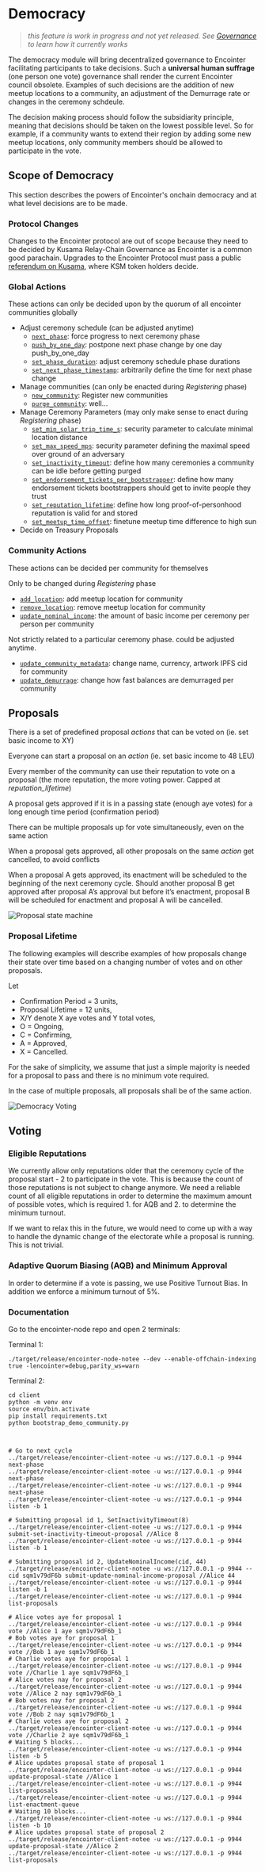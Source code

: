# Democracy

> *this feature is work in progress and not yet released. See [Governance](./decentralization-governance.md) to learn how it currently works*

The democracy module will bring decentralized governance to Encointer facilitating participants to take decisions. Such a **universal human suffrage** (one person one vote) governance shall render the current Encointer council obsolete.  Examples of such decisions are the addition of new meetup locations to a community, an adjustment of the Demurrage rate or changes in the ceremony schdeule. 

The decision making process should follow the subsidiarity principle, meaning that decisions should be taken on the lowest possible level. So for example, if a community wants to extend their region by adding some new meetup locations, only community members should be allowed to participate in the vote.

## Scope of Democracy

This section describes the powers of Encointer's onchain democracy and at what level decisions are to be made.

### Protocol Changes

Changes to the Encointer protocol are out of scope because they need to be decided by Kusama Relay-Chain Governance as Encointer is a common good parachain. Upgrades to the Encointer Protocol must pass a public [referendum on Kusama](https://guide.kusama.network/docs/learn-governance/#referenda), where KSM token holders decide.

### Global Actions

These actions can only be decided upon by the quorum of all encointer communities globally

* Adjust ceremony schedule (can be adjusted anytime)
   * [`next_phase`](https://github.com/encointer/pallets/blob/91cbd7c9c0d47c4a80c096d3b2b501625a6bb724/scheduler/src/lib.rs#L151): force progress to next ceremony phase
   * [`push_by_one_day`](push_by_one_day): postpone next phase change by one day push_by_one_day
   * [`set_phase_duration`](https://github.com/encointer/pallets/blob/91cbd7c9c0d47c4a80c096d3b2b501625a6bb724/scheduler/src/lib.rs#L173): adjust ceremony schedule phase durations
   * [`set_next_phase_timestamp`](https://github.com/encointer/pallets/blob/91cbd7c9c0d47c4a80c096d3b2b501625a6bb724/scheduler/src/lib.rs#L184): arbitrarily define the time for next phase change
* Manage communities (can only be enacted during *Registering* phase)
   * [`new_community`](https://github.com/encointer/pallets/blob/91cbd7c9c0d47c4a80c096d3b2b501625a6bb724/communities/src/lib.rs#L76): Register new communities
   * [`purge_community`](https://github.com/encointer/pallets/blob/91cbd7c9c0d47c4a80c096d3b2b501625a6bb724/communities/src/lib.rs#L299): well...
* Manage Ceremony Parameters (may only make sense to enact during *Registering* phase)
   * [`set_min_solar_trip_time_s`](https://github.com/encointer/pallets/blob/91cbd7c9c0d47c4a80c096d3b2b501625a6bb724/communities/src/lib.rs#L279): security parameter to calculate minimal location distance
   * [`set_max_speed_mps`](https://github.com/encointer/pallets/blob/91cbd7c9c0d47c4a80c096d3b2b501625a6bb724/communities/src/lib.rs#L289): security parameter defining the maximal speed over ground of an adversary
   * [`set_inactivity_timeout`](https://github.com/encointer/pallets/blob/91cbd7c9c0d47c4a80c096d3b2b501625a6bb724/ceremonies/src/lib.rs#L386): define how many ceremonies a community can be idle before getting purged
   * [`set_endorsement_tickets_per_bootstrapper`](https://github.com/encointer/pallets/blob/91cbd7c9c0d47c4a80c096d3b2b501625a6bb724/ceremonies/src/lib.rs#L396): define how many endorsement tickets bootstrappers should get to invite people they trust
   * [`set_reputation_lifetime`](https://github.com/encointer/pallets/blob/91cbd7c9c0d47c4a80c096d3b2b501625a6bb724/ceremonies/src/lib.rs#L396): define how long proof-of-personhood reputation is valid for and stored
   * [`set_meetup_time_offset`](https://github.com/encointer/pallets/blob/91cbd7c9c0d47c4a80c096d3b2b501625a6bb724/ceremonies/src/lib.rs#L396): finetune meetup time difference to high sun
* Decide on Treasury Proposals

### Community Actions

These actions can be decided per community for themselves

Only to be changed during *Registering* phase
   * [`add_location`](https://github.com/encointer/pallets/blob/91cbd7c9c0d47c4a80c096d3b2b501625a6bb724/communities/src/lib.rs#L143): add meetup location for community
   * [`remove_location`](https://github.com/encointer/pallets/blob/91cbd7c9c0d47c4a80c096d3b2b501625a6bb724/communities/src/lib.rs#L189): remove meetup location for community
   * [`update_nominal_income`](https://github.com/encointer/pallets/blob/91cbd7c9c0d47c4a80c096d3b2b501625a6bb724/communities/src/lib.rs#L258): the amount of basic income per ceremony per person per community

Not strictly related to a particular ceremony phase. could be adjusted anytime.
   * [`update_community_metadata`](https://github.com/encointer/pallets/blob/91cbd7c9c0d47c4a80c096d3b2b501625a6bb724/communities/src/lib.rs#L214): change name, currency, artwork IPFS cid for community
   * [`update_demurrage`](https://github.com/encointer/pallets/blob/91cbd7c9c0d47c4a80c096d3b2b501625a6bb724/communities/src/lib.rs#L238): change how fast balances are demurraged per community

## Proposals

There is a set of predefined proposal *actions* that can be voted on (ie. set basic income to XY)

Everyone can start a proposal on an *action* (ie. set basic income to 48 LEU)

Every member of the community can use their reputation to vote on a proposal (the more reputation, the more voting power. Capped at *reputation_lifetime*)

A proposal gets approved if it is in a passing state (enough aye votes) for a long enough time period (confirmation period)

There can be multiple proposals up for vote simultaneously, even on the same action

When a proposal gets approved, all other proposals on the same *action* get cancelled, to avoid conflicts

When a proposal A gets approved, its enactment will be scheduled to the beginning of the next ceremony cycle. Should another proposal B get approved after proposal A’s approval but before it’s enactment, proposal B will be scheduled for enactment and proposal A will be cancelled.

![Proposal state machine](./fig/democracy-proposal-state-machine.drawio.svg)

### Proposal Lifetime

The following examples will describe examples of how proposals change their state over time based on a changing number of votes and on other proposals.

Let

* Confirmation Period = 3 units,
* Proposal Lifetime = 12 units,
* X/Y denote X aye votes and Y total votes,
* O = Ongoing,
* C = Confirming,
* A = Approved,
* X = Cancelled.

For the sake of simplicity, we assume that just a simple majority is needed for a proposal to pass and there is no minimum vote required.

In the case of multiple proposals, all proposals shall be of the same action.

![Democracy Voting](./fig/democracy-voting.drawio.svg)

## Voting

### Eligible Reputations

We currently allow only reputations older that the ceremony cycle of the proposal start - 2 to participate in the vote. This is because the count of those reputations is not subject to change anymore. We need a reliable count of all eligible reputations in order to determine the maximum amount of possible votes, which is required 1. for AQB and 2. to determine the minimum turnout.

If we want to relax this in the future, we would need to come up with a way to handle the dynamic change of the electorate while a proposal is running. This is not trivial.

### Adaptive Quorum Biasing (AQB) and Minimum Approval

In order to determine if a vote is passing, we use Positive Turnout Bias. In addition we enforce a minimum turnout of 5%.

### Documentation
Go to the encointer-node repo and open 2 terminals:

Terminal 1:
```cargo build --release
./target/release/encointer-node-notee --dev --enable-offchain-indexing true -lencointer=debug,parity_ws=warn
```

Terminal 2:
```
cd client
python -m venv env
source env/bin.activate
pip install requirements.txt
python bootstrap_demo_community.py



# Go to next cycle
../target/release/encointer-client-notee -u ws://127.0.0.1 -p 9944 next-phase
../target/release/encointer-client-notee -u ws://127.0.0.1 -p 9944 next-phase
../target/release/encointer-client-notee -u ws://127.0.0.1 -p 9944 next-phase
../target/release/encointer-client-notee -u ws://127.0.0.1 -p 9944 listen -b 1

# Submitting proposal id 1, SetInactivityTimeout(8)
../target/release/encointer-client-notee -u ws://127.0.0.1 -p 9944 submit-set-inactivity-timeout-proposal //Alice 8
../target/release/encointer-client-notee -u ws://127.0.0.1 -p 9944 listen -b 1

# Submitting proposal id 2, UpdateNominalIncome(cid, 44)
../target/release/encointer-client-notee -u ws://127.0.0.1 -p 9944 --cid sqm1v79dF6b submit-update-nominal-income-proposal //Alice 44
../target/release/encointer-client-notee -u ws://127.0.0.1 -p 9944 listen -b 1
../target/release/encointer-client-notee -u ws://127.0.0.1 -p 9944 list-proposals

# Alice votes aye for proposal 1
../target/release/encointer-client-notee -u ws://127.0.0.1 -p 9944 vote //Alice 1 aye sqm1v79dF6b_1
# Bob votes aye for proposal 1
../target/release/encointer-client-notee -u ws://127.0.0.1 -p 9944 vote //Bob 1 aye sqm1v79dF6b_1
# Charlie votes aye for proposal 1
../target/release/encointer-client-notee -u ws://127.0.0.1 -p 9944 vote //Charlie 1 aye sqm1v79dF6b_1
# Alice votes nay for proposal 2
../target/release/encointer-client-notee -u ws://127.0.0.1 -p 9944 vote //Alice 2 nay sqm1v79dF6b_1
# Bob votes nay for proposal 2
../target/release/encointer-client-notee -u ws://127.0.0.1 -p 9944 vote //Bob 2 nay sqm1v79dF6b_1
# Charlie votes aye for proposal 2
../target/release/encointer-client-notee -u ws://127.0.0.1 -p 9944 vote //Charlie 2 aye sqm1v79dF6b_1
# Waiting 5 blocks...
../target/release/encointer-client-notee -u ws://127.0.0.1 -p 9944 listen -b 5
# Alice updates proposal state of proposal 1
../target/release/encointer-client-notee -u ws://127.0.0.1 -p 9944 update-proposal-state //Alice 1
../target/release/encointer-client-notee -u ws://127.0.0.1 -p 9944 list-proposals
../target/release/encointer-client-notee -u ws://127.0.0.1 -p 9944 list-enactment-queue
# Waiting 10 blocks...
../target/release/encointer-client-notee -u ws://127.0.0.1 -p 9944 listen -b 10
# Alice updates proposal state of proposal 2
../target/release/encointer-client-notee -u ws://127.0.0.1 -p 9944 update-proposal-state //Alice 2
../target/release/encointer-client-notee -u ws://127.0.0.1 -p 9944 list-proposals
```